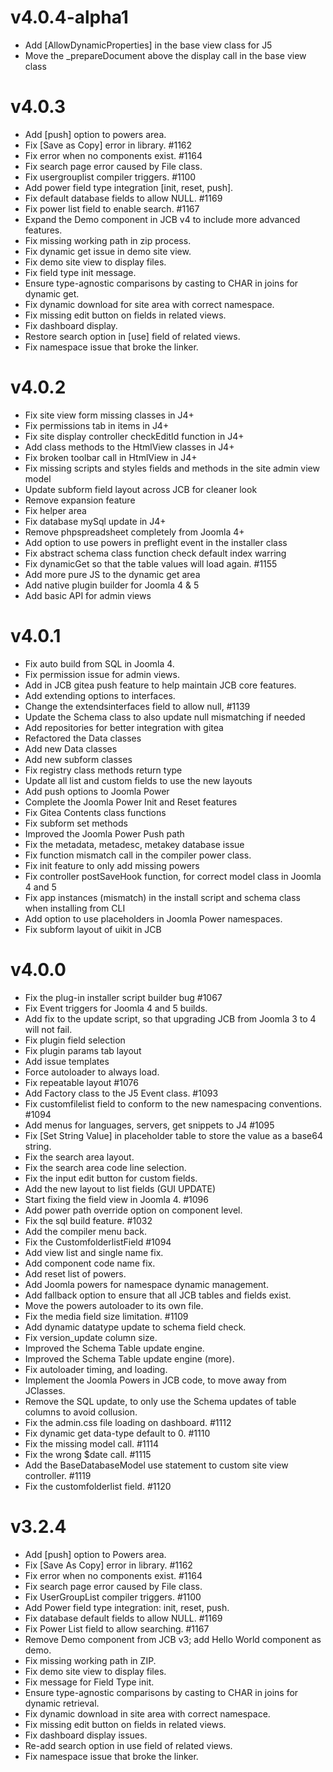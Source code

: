 # v4.0.4-alpha1

- Add [AllowDynamicProperties] in the base view class for J5
- Move the _prepareDocument  above the display call in the base view class

# v4.0.3

- Add [push] option to powers area.
- Fix [Save as Copy] error in library. #1162
- Fix error when no components exist. #1164
- Fix search page error caused by File class.
- Fix usergrouplist compiler triggers. #1100
- Add power field type integration [init, reset, push].
- Fix default database fields to allow NULL. #1169
- Fix power list field to enable search. #1167
- Expand the Demo component in JCB v4 to include more advanced features.
- Fix missing working path in zip process.
- Fix dynamic get issue in demo site view.
- Fix demo site view to display files.
- Fix field type init message.
- Ensure type-agnostic comparisons by casting to CHAR in joins for dynamic get.
- Fix dynamic download for site area with correct namespace.
- Fix missing edit button on fields in related views.
- Fix dashboard display.
- Restore search option in [use] field of related views.
- Fix namespace issue that broke the linker.

# v4.0.2

- Fix site view form missing classes in J4+
- Fix permissions tab in items in J4+
- Fix site display controller checkEditId function in J4+
- Add class methods to the HtmlView classes in J4+
- Fix broken toolbar call in HtmlView in J4+
- Fix missing scripts and styles fields and methods in the site admin view model
- Update subform field layout across JCB for cleaner look
- Remove expansion feature
- Fix helper area
- Fix database mySql update in J4+
- Remove phpspreadsheet completely from Joomla 4+
- Add option to use powers in preflight event in the installer class
- Fix abstract schema class function check default index warring
- Fix dynamicGet so that the table values will load again. #1155
- Add more pure JS to the dynamic get area
- Add native plugin builder for Joomla 4 & 5
- Add basic API for admin views

# v4.0.1

- Fix auto build from SQL in Joomla 4.
- Fix permission issue for admin views.
- Add in JCB gitea push feature to help maintain JCB core features.
- Add extending options to interfaces.
- Change the extendsinterfaces field to allow null, #1139
- Update the Schema class to also update null mismatching if needed
- Add repositories for better integration with gitea
- Refactored the Data classes
- Add new Data classes
- Add new subform classes
- Fix registry class methods return type
- Update all list and custom fields to use the new layouts
- Add push options to Joomla Power
- Complete the Joomla Power Init and Reset features
- Fix Gitea Contents class functions
- Fix subform set methods
- Improved the Joomla Power Push path
- Fix the metadata, metadesc, metakey database issue
- Fix function mismatch call in the compiler power class.
- Fix init feature to only add missing powers
- Fix controller postSaveHook function, for correct model class in Joomla 4 and 5
- Fix app instances (mismatch) in the install script and schema class when installing from CLI
- Add option to use placeholders in Joomla Power namespaces.
- Fix subform layout of uikit in JCB

# v4.0.0

- Fix the plug-in installer script builder bug #1067
- Fix Event triggers for Joomla 4 and 5 builds.
- Add fix to the update script, so that upgrading JCB from Joomla 3 to 4 will not fail.
- Fix plugin field selection
- Fix plugin params tab layout
- Add issue templates
- Force autoloader to always load. 
- Fix repeatable layout #1076
- Add Factory class to the J5 Event class. #1093
- Fix customfilelist field to conform to the new namespacing conventions. #1094
- Add menus for languages, servers, get snippets to J4 #1095
- Fix [Set String Value] in placeholder table to store the value as a base64 string.
- Fix the search area layout.
- Fix the search area code line selection.
- Fix the input edit button for custom fields.
- Add the new layout to list fields (GUI UPDATE)
- Start fixing the field view in Joomla 4. #1096
- Add power path override option on component level.
- Fix the sql build feature. #1032
- Add the compiler menu back.
- Fix the CustomfolderlistField #1094
- Add view list and single name fix.
- Add component code name fix.
- Add reset list of powers.
- Add Joomla powers for namespace dynamic management.
- Add fallback option to ensure that all JCB tables and fields exist.
- Move the powers autoloader to its own file.
- Fix the media field size limitation. #1109
- Add dynamic datatype update to schema field check.
- Fix version_update column size.
- Improved the Schema Table update engine.
- Improved the Schema Table update engine (more).
- Fix autoloader timing, and loading.
- Implement the Joomla Powers in JCB code, to move away from JClasses.
- Remove the SQL update, to only use the Schema updates of table columns to avoid collusion.
- Fix the admin.css file loading on dashboard. #1112
- Fix dynamic get data-type default to 0. #1110
- Fix the missing model call. #1114
- Fix the wrong $date call. #1115
- Add the BaseDatabaseModel use statement to custom site view controller. #1119
- Fix the customfolderlist field. #1120

# v3.2.4

- Add [push] option to Powers area.
- Fix [Save As Copy] error in library. #1162
- Fix error when no components exist. #1164
- Fix search page error caused by File class.
- Fix UserGroupList compiler triggers. #1100
- Add Power field type integration: init, reset, push.
- Fix database default fields to allow NULL. #1169
- Fix Power List field to allow searching. #1167
- Remove Demo component from JCB v3; add Hello World component as demo.
- Fix missing working path in ZIP.
- Fix demo site view to display files.
- Fix message for Field Type init.
- Ensure type-agnostic comparisons by casting to CHAR in joins for dynamic retrieval.
- Fix dynamic download in site area with correct namespace.
- Fix missing edit button on fields in related views.
- Fix dashboard display issues.
- Re-add search option in use field of related views.
- Fix namespace issue that broke the linker.